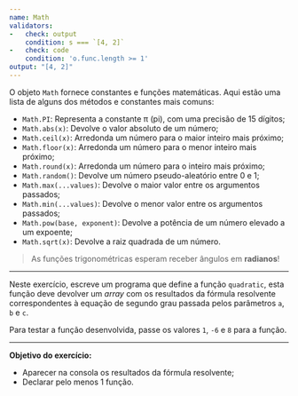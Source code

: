 ```yaml
---
name: Math
validators:
-   check: output
    condition: s === `[4, 2]`
-   check: code
    condition: 'o.func.length >= 1'
output: "[4, 2]"
---
```


O objeto `Math` fornece constantes e funções matemáticas. Aqui estão uma lista de alguns dos métodos e constantes mais comuns:

- `Math.PI`: Representa a constante π (pi), com uma precisão de 15 dígitos;
- `Math.abs(x)`: Devolve o valor absoluto de um número;
- `Math.ceil(x)`: Arredonda um número para o maior inteiro mais próximo;
- `Math.floor(x)`: Arredonda um número para o menor inteiro mais próximo;
- `Math.round(x)`: Arredonda um número para o inteiro mais próximo;
- `Math.random()`: Devolve um número pseudo-aleatório entre 0 e 1;
- `Math.max(...values)`: Devolve o maior valor entre os argumentos passados;
- `Math.min(...values)`: Devolve o menor valor entre os argumentos passados;
- `Math.pow(base, exponent)`: Devolve a potência de um número elevado a um expoente;
- `Math.sqrt(x)`: Devolve a raiz quadrada de um número.

> As funções trigonométricas esperam receber ângulos em **radianos**!

***

Neste exercício, escreve um programa que define a função `quadratic`, esta função deve devolver um *array* com os resultados da fórmula resolvente correspondentes à equação de segundo grau passada pelos parâmetros `a`, `b` e `c`.

Para testar a função desenvolvida, passe os valores `1`, `-6` e `8` para a função.

***

**Objetivo do exercício:**
- Aparecer na consola os resultados da fórmula resolvente;
- Declarar pelo menos 1 função.